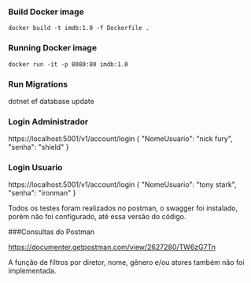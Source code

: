 ### Build Docker image

```
docker build -t imdb:1.0 -f Dockerfile .
```

### Running Docker image
```
docker run -it -p 8080:80 imdb:1.0 
```

### Run Migrations
dotnet ef database update

### Login Administrador

https://localhost:5001/v1/account/login
{
            "NomeUsuario": "nick fury",
            "senha": "shield"
}

### Login Usuario 

https://localhost:5001/v1/account/login
{
            "NomeUsuario": "tony stark",
            "senha": "ironman"
}

Todos os testes foram realizados no postman, o swagger foi instalado, porém não foi configurado, até essa versão do código.

###Consultas do Postman

https://documenter.getpostman.com/view/2627280/TW6zG7Tn

A função de filtros por diretor, nome, gênero e/ou atores também não foi implementada.
